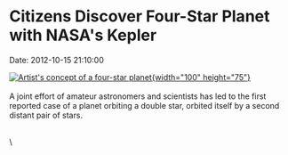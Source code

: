 Citizens Discover Four-Star Planet with NASA\'s Kepler
======================================================

Date: 2012-10-15 21:10:00

[![Artist\'s concept of a four-star
planet](http://www.jpl.nasa.gov/images/kepler/20121015/pia16212-th.jpg){width="100"
height="75"}](http://www.jpl.nasa.gov/news/news.cfm?release=2012-324&rn=news.xml&rst=3553)\
\
A joint effort of amateur astronomers and scientists has led to the
first reported case of a planet orbiting a double star, orbited itself
by a second distant pair of stars.

\
\
